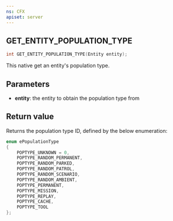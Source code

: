 ```yaml
---
ns: CFX
apiset: server
---
```

## GET_ENTITY_POPULATION_TYPE

```c
int GET_ENTITY_POPULATION_TYPE(Entity entity);
```

This native get an entity's population type.

## Parameters
* **entity**: the entity to obtain the population type from

## Return value

Returns the population type ID, defined by the below enumeration:

```cpp
enum ePopulationType
{
	POPTYPE_UNKNOWN = 0,
	POPTYPE_RANDOM_PERMANENT,
	POPTYPE_RANDOM_PARKED,
	POPTYPE_RANDOM_PATROL,
	POPTYPE_RANDOM_SCENARIO,
	POPTYPE_RANDOM_AMBIENT,
	POPTYPE_PERMANENT,
	POPTYPE_MISSION,
	POPTYPE_REPLAY,
	POPTYPE_CACHE,
	POPTYPE_TOOL
};
```
